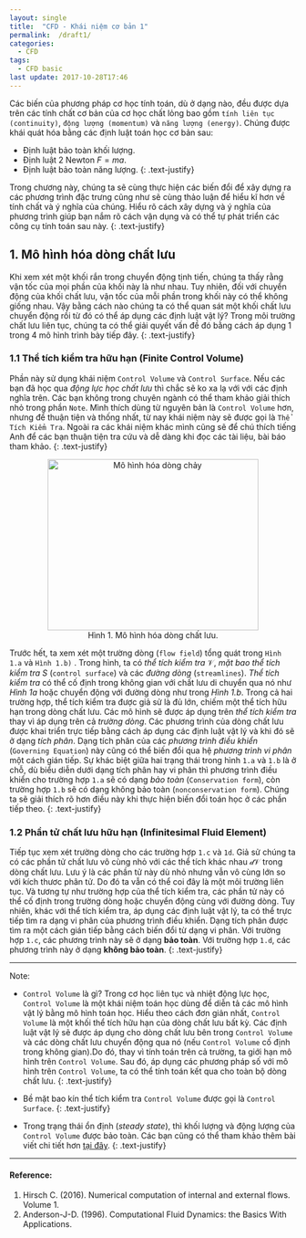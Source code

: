 ```yaml
---
layout: single
title:  "CFD - Khái niệm cơ bản 1"
permalink:  /draft1/
categories: 
  - CFD
tags:
  - CFD basic
last update: 2017-10-28T17:46
---
```

Các biến của phương pháp cơ học tính toán, dù ở dạng nào, đều được dựa trên các tính chất cơ bản của cơ học chất lỏng bao gồm `tính liên tục (continuity)`, `động lượng (momentum)` và `năng lượng (energy)`. Chúng được khái quát hóa bằng các định luật toán học cơ bản sau:
  - Định luật bảo toàn khối lượng.
  - Định luật 2 Newton $F = ma$.
  - Định luật bảo toàn năng lượng.
{: .text-justify}

Trong chương này, chúng ta sẽ cùng thực hiện các biến đổi để xây dựng ra các phương trình đặc trưng cũng như sẽ cùng thảo luận để hiểu kĩ hơn về tính chất và ý nghĩa của chúng. Hiểu rõ cách xây dựng và ý nghĩa của phương trình giúp bạn nắm rõ cách vận dụng và có thể tự phát triển các công cụ tính toán sau này.
{: .text-justify}

## 1. Mô hình hóa dòng chất lưu

Khi xem xét một khối rắn trong chuyển động tịnh tiến, chúng ta thấy rằng vận tốc của mọi phần của khối này là như nhau. Tuy nhiên, đối với chuyển động của khối chất lưu, vận tốc của mỗi phần trong khối này có thể không giống nhau. Vậy bằng cách nào chúng ta có thể quan sát một khối chất lưu chuyển động rồi từ đó có thể áp dụng các định luật vật lý? Trong môi trường chất lưu liên tục, chúng ta có thể giải quyết vấn đề đó bằng cách áp dụng 1 trong 4 mô hình trình bày tiếp đây.
{: .text-justify}

### 1.1 Thể tích kiểm tra hữu hạn (Finite Control Volume)

Phần này sử dụng khái niệm `Control Volume` và `Control Surface`. Nếu các bạn đã học qua *động lực học chất lưu* thì chắc sẽ ko xa lạ với với các định nghĩa trên. Các bạn không trong chuyên ngành có thể tham khảo giải thích nhỏ trong phần `Note`. Mình thích dùng từ nguyên bản là `Control Volume` hơn, nhưng để thuận tiện và thống nhất, từ nay khái niệm này sẽ được gọi là `Thể Tích Kiểm Tra`. Ngoài ra các khái niệm khác mình cũng sẽ để chú thích tiếng Anh để các bạn thuận tiện tra cứu và dễ dàng khi đọc các tài liệu, bài báo tham khảo.
{: .text-justify}

<center>
  <figure>
    <img src="{{ site.url }}{{ site.baseurl }}/assets/images/CFD/Model_of_flow.png" alt="Mô hình hóa dòng chảy" width="370" height="300">
    <figcaption>Hình 1. Mô hình hóa dòng chất lưu.</figcaption>
  </figure>
</center>

Trước hết, ta xem xét một trường dòng (`flow field`) tổng quát trong `Hình 1.a` và `Hình 1.b)` . Trong hình, ta có *thể tích kiểm tra* $\mathscr{V}$, *mặt bao thể tích kiểm tra S* (`control surface`) và các *đường dòng* (`streamlines`). *Thể tích kiểm tra* có thể cố định trong không gian với chất lưu di chuyển qua nó như *Hình 1a* hoặc chuyển động với đường dòng như trong *Hình 1.b*. Trong cả hai trường hợp, thể tích kiểm tra được giả sử là đủ lớn, chiếm một thể tích hữu hạn trong dòng chất lưu. Các mô hình sẽ được áp dụng trên *thể tích kiểm tra* thay vì áp dụng trên cả *trường dòng*. Các phương trình của dòng chất lưu được khai triển trực tiếp bằng cách áp dụng các định luật vật lý và khi đó sẽ ở dạng *tích phân*. Dạng tích phân của các *phương trình điều khiển* (`Governing Equation`) này cũng có thể biến đổi qua hệ *phương trình vi phân* một cách gián tiếp. Sự khác biệt giữa hai trạng thái trong hình `1.a` và `1.b` là ở chỗ, dù biểu diễn dưới dạng tích phân hay vi phân thì phương trình điều khiển cho trường hợp `1.a` sẽ có dạng *bảo toàn* (`Conservation form`), còn trường hợp `1.b` sẽ có dạng không bảo toàn (`nonconservation form`). Chúng ta sẽ giải thích rõ hơn điều này khi thực hiện biến đổi toán học ở các phần tiếp theo.
{: .text-justify}

### 1.2 Phần tử chất lưu hữu hạn (Infinitesimal Fluid Element)

Tiếp tục xem xét trường dòng cho các trường hợp `1.c` và `1d`. Giả sử chúng ta có các phần tử chất lưu vô cùng nhỏ với các thể tích khác nhau $\mathscr{dV}$ trong dòng chất lưu. Lưu ý là các phần tử này dù nhỏ nhưng vẫn vô cùng lớn so với kích thươc phân tử. Do đó ta vẫn có thể coi đây là một môi trường liên tục. Và tương tự như trường hợp của thể tích kiểm tra, các phần tử này có thể cố định trong trường dòng hoặc chuyển động cùng với đường dòng. Tuy nhiên, khác với thể tích kiểm tra, áp dụng các định luật vật lý, ta có thể trực tiếp tìm ra dạng vi phân của phương trình điều khiển. Dạng tích phân được tìm ra một cách gián tiếp bằng cách biến đổi từ dạng vi phân. Với trường hợp `1.c`, các phương trình này sẽ ở dạng **bảo toàn**. Với trường hợp `1.d`, các phương trình này ở dạng **không bảo toàn**.
{: .text-justify} 

---
Note:
  - `Control Volume` là gì? Trong cơ học liên tục và nhiệt động lực học, `Control Volume` là một khái niệm toán học dùng để diễn tả các mô hình vật lý bằng mô hình toán học. Hiểu theo cách đơn giản nhất, `Control Volume` là một khối thể tích hữu hạn của dòng chất lưu bất kỳ. Các định luật vật lý sẽ được áp dụng cho dòng chất lưu bên trong `Control Volume` và các dòng chất lưu chuyển động qua nó (nếu `Control Volume` cố định trong không gian).Do đó, thay vì tính toán trên cả trường, ta giới hạn mô hình trên `Control Volume`. Sau đó, áp dụng các phương pháp số với mô hình trên `Control Volume`, ta có thể tính toán kết qua cho toàn bộ dòng chất lưu.
  {: .text-justify}
  
  - Bề mặt bao kín thể tích kiểm tra `Control Volume` được gọi là `Control Surface`.
  {: .text-justify}

  - Trong trạng thái ổn định (*steady state*), thì khối lượng và động lượng của `Control Volume` được bảo toàn. Các bạn cũng có thể tham khảo thêm bài viết chi tiết hơn [tại đây](https://en.wikipedia.org/wiki/Control_volume).
  {: .text-justify}

---
#### Reference:
  1. Hirsch C. (2016). Numerical computation of internal and external flows. Volume 1.
  2. Anderson-J-D. (1996). Computational Fluid Dynamics: the Basics With Applications.